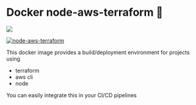# Docker node-aws-terraform 🚀
[![](https://images.microbadger.com/badges/version/fernandoxm/node-aws-terraform.svg)](https://microbadger.com/images/fernandoxm/node-aws-terraform "Get your own version badge on microbadger.com")

[![node-aws-terraform](https://dockeri.co/image/fernandoxm/node-aws-terraform)](https://registry.hub.docker.com/r/fernandoxm/node-aws-terraform)

This docker image provides a build/deployment environment for projects using
- terraform
- aws cli
- node

You can easily integrate this in your CI/CD pipelines